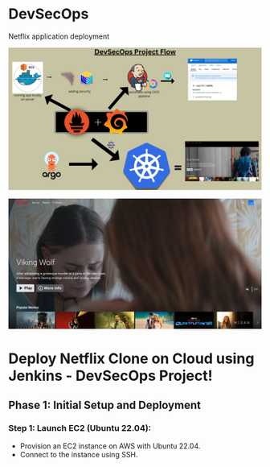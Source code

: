 # DevSecOps
Netflix application deployment

![DevSecOps](https://github.com/ShantanuKokate/DevSecOps/blob/main/public/assets/DevSecOps.png?raw=true)

![Home Page](https://github.com/ShantanuKokate/DevSecOps/blob/main/public/assets/home-page.png?raw=true)

# Deploy Netflix Clone on Cloud using Jenkins - DevSecOps Project!

## Phase 1: Initial Setup and Deployment

### Step 1: Launch EC2 (Ubuntu 22.04):

- Provision an EC2 instance on AWS with Ubuntu 22.04.
- Connect to the instance using SSH.
